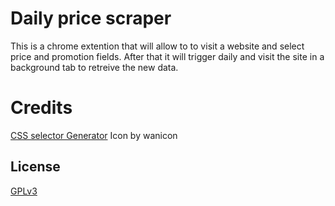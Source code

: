 # Daily price scraper

This is a chrome extention that will allow to to visit a website and select price and promotion fields. After that it will trigger daily and visit the site in a background tab to retreive the new data.

# Credits

[CSS selector Generator](https://cdn.jsdelivr.net/npm/css-selector-generator)
Icon by wanicon

## License

[GPLv3](https://www.gnu.org/licenses/gpl-3.0.html)